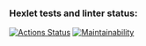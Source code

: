 ### Hexlet tests and linter status:
[![Actions Status](https://github.com/Lo0lode/frontend-project-44/workflows/hexlet-check/badge.svg)](https://github.com/Lo0lode/frontend-project-44/actions)
[![Maintainability](https://api.codeclimate.com/v1/badges/99e0de1ba07d024176f4/maintainability)](https://codeclimate.com/github/Lo0lode/frontend-project-44/maintainability)